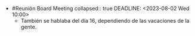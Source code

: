 - #Reunión Board Meeting
  collapsed:: true
  DEADLINE: <2023-08-02 Wed 10:00>
  - También se hablaba del día 16, dependiendo de las vacaciones de la gente.